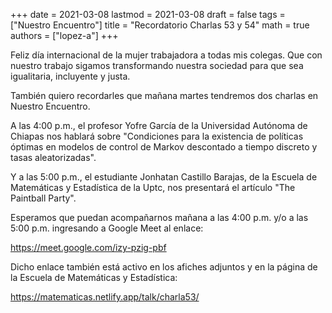 +++
date      = 2021-03-08
lastmod   = 2021-03-08
draft     = false
tags      = ["Nuestro Encuentro"]
title     = "Recordatorio Charlas 53 y 54"
math      = true
authors   = ["lopez-a"]
+++


Feliz día internacional de la mujer trabajadora a todas mis colegas. Que con nuestro trabajo sigamos transformando nuestra sociedad para que sea igualitaria, incluyente y justa.

También quiero recordarles que mañana martes tendremos dos charlas en Nuestro Encuentro. 

A las 4:00 p.m., el profesor Yofre García de la Universidad Autónoma de Chiapas nos hablará sobre "Condiciones para la existencia de políticas óptimas en modelos de control de Markov descontado a tiempo discreto y tasas aleatorizadas".

Y a las 5:00 p.m., el estudiante Jonhatan Castillo Barajas, de la Escuela de Matemáticas y Estadística de la Uptc, nos presentará el artículo "The Paintball Party".

Esperamos que puedan acompañarnos mañana a las 4:00 p.m. y/o a las 5:00 p.m. ingresando a Google Meet al enlace:

https://meet.google.com/izy-pzig-pbf

Dicho enlace también está activo en los afiches adjuntos y en la página de la Escuela de Matemáticas y Estadística:

https://matematicas.netlify.app/talk/charla53/
